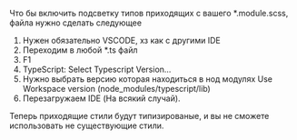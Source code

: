 Что бы включить подсветку типов приходящих с вашего \*.module.scss, файла нужно сделать следующее

1. Нужен обязательно VSCODE, хз как с другими IDE
2. Переходим в любой \*.ts файл
3. F1
4. TypeScript: Select Typescript Version...
5. Нужно выбрать версию которая находиться в нод модулях Use Workspace version (node_modules/typescript/lib)
6. Перезагружаем IDE (На всякий случай).



Теперь приходящие стили будут типизированые, и вы не сможете использовать не существующие стили.

